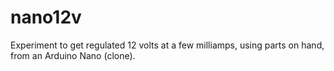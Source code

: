 # nano12v
Experiment to get regulated 12 volts at a few milliamps, using parts on hand, from an Arduino Nano (clone).

